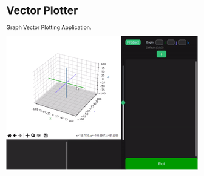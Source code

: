 # Vector Plotter

Graph Vector Plotting Application. 
  
![plot](https://github.com/humzasadiq/Plotter/blob/main/media/plot.gif?raw=true)  

